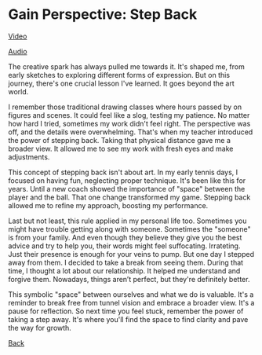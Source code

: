# Gain Perspective: Step Back
[Video](https://drive.google.com/file/d/10OLACYfYqN65UGhTXaxwcvbpJ2WZ9jF9/view?usp=drive_link)

[Audio](https://drive.google.com/file/d/1hCaFboHd9h9_cm6oXlZTfBKV-Zb9x8C1/view?usp=drive_link)

The creative spark has always pulled me towards it. It's shaped me, from early sketches to exploring different forms of expression. But on this journey, there's one crucial lesson I've learned. It goes beyond the art world.

I remember those traditional drawing classes where hours passed by on figures and scenes. It could feel like a slog, testing my patience. No matter how hard I tried, sometimes my work didn't feel right. The perspective was off, and the details were overwhelming. That's when my teacher introduced the power of stepping back. Taking that physical distance gave me a broader view. It allowed me to see my work with fresh eyes and make adjustments.

This concept of stepping back isn't about art. In my early tennis days, I focused on having fun, neglecting proper technique. It's been like this for years. Until a new coach showed the importance of "space" between the player and the ball. That one change transformed my game. Stepping back allowed me to refine my approach, boosting my performance.

Last but not least, this rule applied in my personal life too. Sometimes you might have trouble getting along with someone. Sometimes the "someone" is from your family. And even though they believe they give you the best advice and try to help you, their words might feel suffocating. Irrateting. Just their presence is enough for your veins to pump. But one day I stepped away from them. I decided to take a break from seeing them. During that time, I thought a lot about our relationship. It helped me understand and forgive them. Nowadays, things aren’t perfect, but they're definitely better.

This symbolic "space" between ourselves and what we do is valuable. It's a reminder to break free from tunnel vision and embrace a broader view. It's a pause for reflection. So next time you feel stuck, remember the power of taking a step away. It's where you'll find the space to find clarity and pave the way for growth.

[Back](https://nadatuzh.github.io/english-for-designers/)



